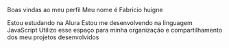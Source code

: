 Boas vindas ao meu perfil
Meu nome é Fabricio huigne

Estou estudando na Alura
Estou me desenvolvendo na linguagem JavaScript
Utilizo esse espaço para minha organização e compartilhamento dos meu projetos desenvolvidos
